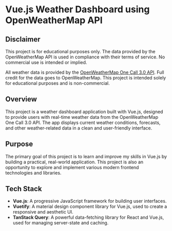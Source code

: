 # Vue.js Weather Dashboard using OpenWeatherMap API

## Disclaimer
This project is for educational purposes only. The data provided by the OpenWeatherMap API is used in compliance with their terms of service. No commercial use is intended or implied.

All weather data is provided by the [OpenWeatherMap One Call 3.0 API](https://openweathermap.org/api/one-call-3). Full credit for the data goes to OpenWeatherMap. This project is intended solely for educational purposes and is non-commercial.

## Overview
This project is a weather dashboard application built with Vue.js, designed to provide users with real-time weather data from the OpenWeatherMap One Call 3.0 API. The app displays current weather conditions, forecasts, and other weather-related data in a clean and user-friendly interface.

## Purpose
The primary goal of this project is to learn and improve my skills in Vue.js by building a practical, real-world application. This project is also an opportunity to explore and implement various modern frontend technologies and libraries.

## Tech Stack
- **Vue.js**: A progressive JavaScript framework for building user interfaces.
- **Vuetify**: A material design component library for Vue.js, used to create a responsive and aesthetic UI.
- **TanStack Query**: A powerful data-fetching library for React and Vue.js, used for managing server-state and caching.